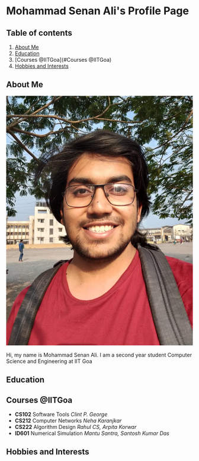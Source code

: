 # Mohammad Senan Ali's Profile Page

## Table of contents

1. [About Me](#About-Me)
2. [Education](#Education)
3. [Courses @IITGoa](#Courses @IITGoa)
4. [Hobbies and Interests](#Hobbies-and-Interests)

## About Me

![Profile Photo](./Senan_Img.jpg)

Hi, my name is Mohammad Senan Ali.
I am a second year student Computer Science and Engineering at IIT Goa


## Education

## Courses @IITGoa
- **CS102** Software Tools *Clint P. George*
- **CS212** Computer Networks *Neha Karanjkar*
- **CS222** Algorithm Design *Rahul CS, Arpita Korwar*
- **ID601** Numerical Simulation *Mantu Santra, Santosh Kumar Das*

## Hobbies and Interests
